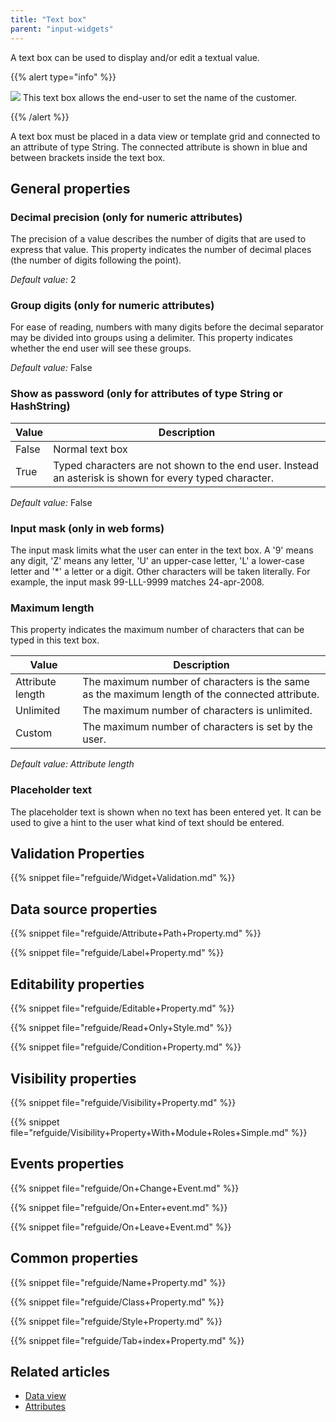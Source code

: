 ```yaml
---
title: "Text box"
parent: "input-widgets"
---
```



A text box can be used to display and/or edit a textual value.

{{% alert type="info" %}}

![](attachments/16713878/16843994.png)
This text box allows the end-user to set the name of the customer.

{{% /alert %}}

A text box must be placed in a data view or template grid and connected to an attribute of type String. The connected attribute is shown in blue and between brackets inside the text box.

## General properties

### Decimal precision (only for numeric attributes)

The precision of a value describes the number of digits that are used to express that value. This property indicates the number of decimal places (the number of digits following the point).

_Default value:_ 2

### Group digits (only for numeric attributes)

For ease of reading, numbers with many digits before the decimal separator may be divided into groups using a delimiter. This property indicates whether the end user will see these groups.

_Default value:_ False

### Show as password (only for attributes of type String or HashString)

| Value | Description |
| --- | --- |
| False | Normal text box |
| True | Typed characters are not shown to the end user. Instead an asterisk is shown for every typed character. |

_Default value:_ False

### Input mask (only in web forms)

The input mask limits what the user can enter in the text box. A '9' means any digit, 'Z' means any letter, 'U' an upper-case letter, 'L' a lower-case letter and '*' a letter or a digit. Other characters will be taken literally. For example, the input mask 99-LLL-9999 matches 24-apr-2008.

### Maximum length

This property indicates the maximum number of characters that can be typed in this text box.

| Value | Description |
| --- | --- |
| Attribute length | The maximum number of characters is the same as the maximum length of the connected attribute. |
| Unlimited | The maximum number of characters is unlimited. |
| Custom | The maximum number of characters is set by the user. |

_Default value: Attribute length_

### Placeholder text

The placeholder text is shown when no text has been entered yet. It can be used to give a hint to the user what kind of text should be entered.

## Validation Properties

{{% snippet file="refguide/Widget+Validation.md" %}}

## Data source properties

{{% snippet file="refguide/Attribute+Path+Property.md" %}}

{{% snippet file="refguide/Label+Property.md" %}}

## Editability properties

{{% snippet file="refguide/Editable+Property.md" %}}

{{% snippet file="refguide/Read+Only+Style.md" %}}

{{% snippet file="refguide/Condition+Property.md" %}}

## Visibility properties

{{% snippet file="refguide/Visibility+Property.md" %}}

{{% snippet file="refguide/Visibility+Property+With+Module+Roles+Simple.md" %}}

## Events properties

{{% snippet file="refguide/On+Change+Event.md" %}}

{{% snippet file="refguide/On+Enter+event.md" %}}

{{% snippet file="refguide/On+Leave+Event.md" %}}

## Common properties

{{% snippet file="refguide/Name+Property.md" %}}

{{% snippet file="refguide/Class+Property.md" %}}

{{% snippet file="refguide/Style+Property.md" %}}

{{% snippet file="refguide/Tab+index+Property.md" %}}

## Related articles

*   [Data view](data-view)
*   [Attributes](attributes)

